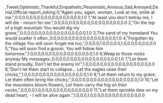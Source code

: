 ,Tweet,Optimistic,Thankful,Empathetic,Pessimistic,Anxious,Sad,Annoyed,Denial,Official report,Joking
0,"Again you, again, woman, Look at me, smile at me.",0.0,0.0,0.0,0.0,0.0,0.0,0.0,0.0,0.0,1.0
1,"At least you don't betray me, I will die - mourn for me.",0.0,0.0,0.0,0.0,0.0,0.0,0.0,0.0,0.0,0.0
2,"On the top of a high mountain You would dig my grave,",0.0,0.0,0.0,0.0,0.0,0.0,0.0,0.0,0.0,1.0
3,The sand of my homeland You would scatter it often.,0.0,0.0,0.0,0.0,0.0,0.0,0.0,0.0,0.0,1.0
4,"Forgotten by the village You will soon forget me too,",0.0,0.0,1.0,0.0,0.0,1.0,0.0,0.0,0.0,0.0
5,"You will soon find a groom, You will follow him tomorrow.",1.0,0.0,0.0,0.0,0.0,0.0,0.0,0.0,0.0,1.0
6,Weep to those rocks anyway My messages:,0.0,0.0,0.0,0.0,0.0,0.0,0.0,0.0,0.0,1.0
7,"Let them stand proudly, Don't let the enemy in!",1.0,0.0,0.0,0.0,0.0,0.0,0.0,0.0,0.0,0.0
8,"Don't let them start to collapse... Let the eagles raise their chicks,",1.0,0.0,0.0,0.0,0.0,0.0,0.0,0.0,0.0,1.0
9,"Let them return to my grave, Let them often bring the chicks;",0.0,0.0,0.0,0.0,0.0,0.0,0.0,0.0,0.0,1.0
10,"Let the mountains bloom flowers, Let them carry the fog on their necks,",0.0,0.0,1.0,0.0,0.0,0.0,0.0,0.0,0.0,0.0
11,"Let them sprinkle dew on my dead heart, - I will be alive again.",1.0,0.0,1.0,0.0,0.0,0.0,0.0,0.0,0.0,0.0
